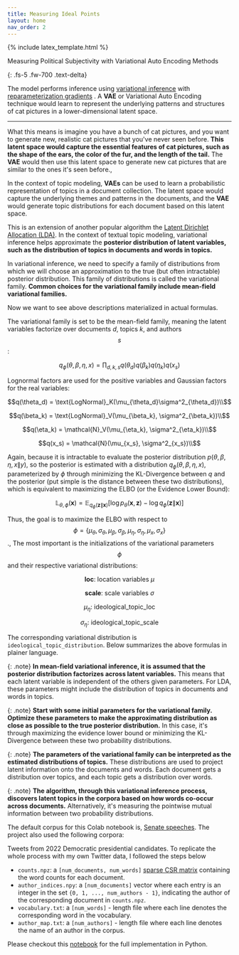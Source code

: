 ```yaml
---
title: Measuring Ideal Points
layout: home
nav_order: 2
---
```


{% include latex_template.html %}


<!--
{: .fs-5 .fw-700 .text-delta } -->
<div class="text-center">


Measuring Political Subjectivity with Variational Auto Encoding Methods
</div>
{: .fs-5 .fw-700 .text-delta}


The model performs inference using [variational inference](https://arxiv.org/abs/1601.00670) with [reparameterization gradients](https://arxiv.org/abs/1312.6114) [](href=https://arxiv.org/abs/1401.4082). A **VAE** or Variational Auto Encoding technique would learn to represent the underlying patterns and structures of cat pictures in a lower-dimensional latent space.

---

What this means is imagine you have a bunch of cat pictures, and you want to generate new, realistic cat pictures that you've never seen before. **This latent space would capture the essential features of cat pictures, such as the shape of the ears, the color of the fur, and the length of the tail.** The **VAE** would then use this latent space to generate new cat pictures that are similar to the ones it's seen before.,

In the context of topic modeling, **VAEs** can be used to learn a probabilistic representation of topics in a document collection. The latent space would capture the underlying themes and patterns in the documents, and the **VAE** would generate topic distributions for each document based on this latent space.


This is an extension of another popular algorithm the [Latent Dirichlet Allocation (LDA)](). In the context of textual topic modeling, variational inference helps approximate the **posterior distribution of latent variables, such as the distribution of topics in documents and words in topics.**

In variational inference, we need to specify a family of distributions from which we will choose an approximation to the true (but often intractable) posterior distribution. This family of distributions is called the variational family. **Common choices for the variational family include mean-field variational families.**

Now we want to see above descriptions materialized in actual formulas.

The variational family is set to be the mean-field family, meaning the latent variables factorize over documents $d$, topics $k$, and authors $$s$$:


  $$q_\phi(\theta, \beta, \eta, x) = \prod_{d,k,s} q(\theta_d)q(\beta_k)q(\eta_k)q(x_s)$$


Lognormal factors are used for the positive variables and Gaussian factors for the real variables:

 $$q(\theta_d) = \text{LogNormal}_K(\mu_{\theta_d}\sigma^2_{\theta_d})\\$$

 $$q(\beta_k) = \text{LogNormal}_V(\mu_{\beta_k}, \sigma^2_{\beta_k})\\$$

 $$q(\eta_k) = \mathcal{N}_V(\mu_{\eta_k}, \sigma^2_{\eta_k})\\$$

 $$q(x_s) = \mathcal{N}(\mu_{x_s}, \sigma^2_{x_s})\\$$


Again, because it is intractable to evaluate the posterior distribution $p(\theta, \beta, \eta, x  \|  y)$, so the posterior is estimated with a distribution $q_\phi(\theta, \beta,\eta,x)$, parameterized by $\phi$ through minimizing the KL-Divergence between $q$ and the posterior (put simple is the distance between these two distributions), which is equivalent to maximizing the ELBO (or the Evidence Lower Bound):


  $$\mathbb{L}_{\theta,\phi}(\mathbf{x})=\mathbb{E}_{q_{\phi}(\mathbf{z} \| \mathbf{x})}[\log p_{\theta}(\mathbf{x},\mathbf{z})-\log q_{\phi}(\mathbf{z} \| \mathbf{x})]$$






Thus, the goal is to maximize the ELBO with respect to $$\phi = \{\mu_\theta, \sigma_\theta, \mu_\beta, \sigma_\beta,\mu_\eta, \sigma_\eta, \mu_x, \sigma_x\}$$.,
The most important is the initializations of the variational parameters $$\phi$$ and their respective variational distributions:

$$\textbf{loc}\text{: location variables } \mu$$

$$\textbf{scale}\text{: scale variables } \sigma$$

$$\mu_\eta \text{: ideological_topic_loc} $$

$$\sigma_\eta \text{: ideological_topic_scale}$$


The corresponding variational distribution is `ideological_topic_distribution`.  Below summarizes the above formulas in plainer language.

{: .note}
**In mean-field variational inference, it is assumed that the posterior distribution factorizes across latent variables.** This means that each latent variable is independent of the others given parameters. For LDA, these parameters might include the distribution of topics in documents and words in topics.

{: .note}
**Start with some initial parameters for the variational family. Optimize these parameters to make the approximating distribution as close as possible to the true posterior distribution.** In this case, it's through maximizing the evidence lower bound or minimizing the KL-Divergence between these two probability distributions.

{: .note}
**The parameters of the variational family can be interpreted as the estimated distributions of topics.** These distributions are used to project latent information onto the documents and words. Each document gets a distribution over topics, and each topic gets a distribution over words.

{: .note}
**The algorithm, through this variational inference process, discovers latent topics in the corpora based on how words co-occur across documents.** Alternatively, it's measuring the pointwise mutual information between two probability distributions.

The default corpus for this Colab notebook is, [Senate speeches](https://data.stanford.edu/congress_text). The project also used the following corpora:


Tweets from 2022 Democratic presidential candidates. To replicate the whole process with my own Twitter data, I followed the steps below

  * `counts.npz`: a `[num_documents, num_words]` [sparse CSR matrix](https://docs.scipy.org/doc/scipy-0.14.0/reference/generated/scipy.sparse.csr_matrix.html) containing the word counts for each document.
  * `author_indices.npy`: a `[num_documents]` vector where each entry is an integer in the set `{0, 1, ..., num_authors - 1}`, indicating the author of the corresponding document in `counts.npz`.
  * `vocabulary.txt`: a `[num_words]` - length file where each line denotes the corresponding word in the vocabulary.
  * `author_map.txt`: a `[num_authors]` - length file where each line denotes the name of an author in the corpus.

Please checkout this [notebook](https://colab.research.google.com/github/pyro-ppl/numpyro/blob/5291d0627d68598cf78b8ea97c540268660925c1/notebooks/source/tbip.ipynb) for the full implementation in Python.
